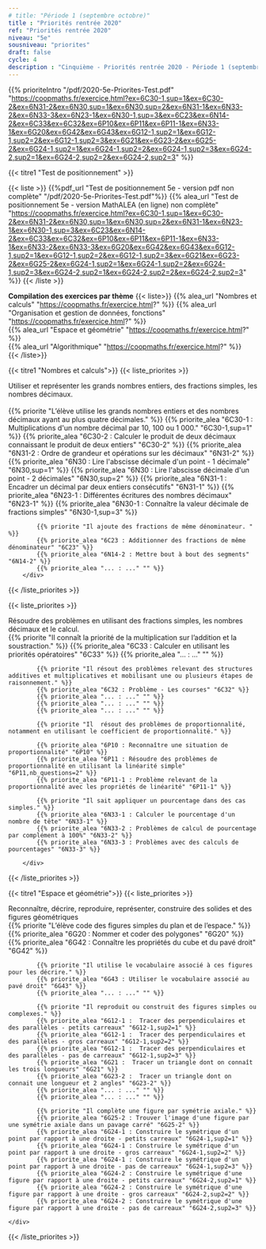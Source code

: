 ```yaml
---
# title: "Période 1 (septembre octobre)"
title : "Priorités rentrée 2020"
ref: "Priorités rentrée 2020"
niveau: "5e"
sousniveau: "priorites"
draft: false
cycle: 4
description : "Cinquième - Priorités rentrée 2020 - Période 1 (septembre octobre)"
---
```

<!-- 
Début de l'url commune 
https://coopmaths.fr/exercice.html?

Tous les exos actuellement dispos
ex=6C30-1,sup=1&ex=6C30-2&ex=6N31-2&ex=6N30,sup=1&ex=6N30,sup=2&ex=6N31-1&ex=6N23-1&ex=6N30-1,sup=3&ex=6C23&ex=6N14-2&ex=6C33&ex=6C32&ex=6P10&ex=6P11&ex=6P11-1&ex=6N33-1&ex=6N33-2&ex=6N33-3&ex=6G20&ex=6G42&ex=6G43&ex=6G12-1,sup2=1&ex=6G12-1,sup2=2&ex=6G12-1,sup2=3&ex=6G21&ex=6G23-2&ex=6G25-2&ex=6G24-1,sup2=1&ex=6G24-1,sup2=2&ex=6G24-1,sup2=3&ex=6G24-2,sup2=1&ex=6G24-2,sup2=2&ex=6G24-2,sup2=3

Nombres et calculs
ex=6C30-1,sup=1&ex=6C30-2&ex=6N31-2&ex=6N30,sup=1&ex=6N30,sup=2&ex=6N31-1&ex=6N23-1&ex=6N30-1,sup=3&ex=6C23&ex=6N14-2&ex=6C33&ex=6C32&ex=6P10&ex=6P11&ex=6P11-1&ex=6N33-1&ex=6N33-2&ex=6N33-3

Espace et géométrie
ex=6G20&ex=6G42&ex=6G43&ex=6G12-1,sup2=1&ex=6G12-1,sup2=2&ex=6G12-1,sup2=3&ex=6G21&ex=6G23-2&ex=6G25-2&ex=6G24-1,sup2=1&ex=6G24-1,sup2=2&ex=6G24-1,sup2=3&ex=6G24-2,sup2=1&ex=6G24-2,sup2=2&ex=6G24-2,sup2=3
 -->


<!-- <h2 class="ui horizontal divider header">Priorités</h2>
<h3 class="ui horizontal divider header">Test de positionnement</h3> -->
{{% prioriteIntro "/pdf/2020-5e-Priorites-Test.pdf" "https://coopmaths.fr/exercice.html?ex=6C30-1,sup=1&ex=6C30-2&ex=6N31-2&ex=6N30,sup=1&ex=6N30,sup=2&ex=6N31-1&ex=6N33-2&ex=6N33-3&ex=6N23-1&ex=6N30-1,sup=3&ex=6C23&ex=6N14-2&ex=6C33&ex=6C32&ex=6P10&ex=6P11&ex=6P11-1&ex=6N33-1&ex=6G20&ex=6G42&ex=6G43&ex=6G12-1,sup2=1&ex=6G12-1,sup2=2&ex=6G12-1,sup2=3&ex=6G21&ex=6G23-2&ex=6G25-2&ex=6G24-1,sup2=1&ex=6G24-1,sup2=2&ex=6G24-1,sup2=3&ex=6G24-2,sup2=1&ex=6G24-2,sup2=2&ex=6G24-2,sup2=3"  %}}

{{< titre1 "Test de positionnement" >}}

{{< liste >}}
	{{%pdf_url "Test de positionnement 5e  - version pdf non complète" "/pdf/2020-5e-Priorites-Test.pdf"%}}
	{{% alea_url "Test de positionnement 5e - version MathALEA (en ligne) non complète" "https://coopmaths.fr/exercice.html?ex=6C30-1,sup=1&ex=6C30-2&ex=6N31-2&ex=6N30,sup=1&ex=6N30,sup=2&ex=6N31-1&ex=6N23-1&ex=6N30-1,sup=3&ex=6C23&ex=6N14-2&ex=6C33&ex=6C32&ex=6P10&ex=6P11&ex=6P11-1&ex=6N33-1&ex=6N33-2&ex=6N33-3&ex=6G20&ex=6G42&ex=6G43&ex=6G12-1,sup2=1&ex=6G12-1,sup2=2&ex=6G12-1,sup2=3&ex=6G21&ex=6G23-2&ex=6G25-2&ex=6G24-1,sup2=1&ex=6G24-1,sup2=2&ex=6G24-1,sup2=3&ex=6G24-2,sup2=1&ex=6G24-2,sup2=2&ex=6G24-2,sup2=3" %}}
{{< /liste >}}

**Compilation des exercices par thème**
{{< liste>}}
{{% alea_url "Nombres et calculs" "https://coopmaths.fr/exercice.html?" %}}	
{{% alea_url "Organisation et gestion de données, fonctions" "https://coopmaths.fr/exercice.html?" %}}	
{{% alea_url "Espace et géométrie" "https://coopmaths.fr/exercice.html?" %}}	
{{% alea_url "Algorithmique" "https://coopmaths.fr/exercice.html?" %}}	
{{< /liste>}}


<!-- <h3 class="ui horizontal divider header">Nombres et calculs</h3> -->
{{< titre1 "Nombres et calculs">}}
{{< liste_priorites >}}
	<div class="item">
		<i class="large black chevron circle right icon"></i>
		<div class="header content">Utiliser et représenter les grands nombres entiers, des fractions simples, les nombres décimaux.</div>	
			{{% priorite "L’élève utilise les grands nombres entiers et des nombres décimaux ayant au plus quatre décimales." %}}
			{{% priorite_alea "6C30-1 : Multiplications d'un nombre décimal par 10, 100 ou 1 000." "6C30-1,sup=1" %}}
			{{% priorite_alea "6C30-2 : Calculer le produit de deux décimaux connaissant le produit de deux entiers" "6C30-2" %}}
			{{% priorite_alea "6N31-2 : Ordre de grandeur et opérations sur les décimaux" "6N31-2" %}}
			{{% priorite_alea "6N30 : Lire l'abscisse décimale d'un point - 1 décimale" "6N30,sup=1" %}}
			{{% priorite_alea "6N30 : Lire l'abscisse décimale d'un point - 2 décimales" "6N30,sup=2" %}}
			{{% priorite_alea "6N31-1 : Encadrer un décimal par deux entiers consécutifs" "6N31-1" %}}
			{{% priorite_alea "6N23-1 : Différentes écritures des nombres décimaux" "6N23-1" %}}
			{{% priorite_alea "6N30-1 : Connaître la valeur décimale de fractions simples" "6N30-1,sup=3" %}}						

			{{% priorite "Il ajoute des fractions de même dénominateur. " %}}
			{{% priorite_alea "6C23 : Additionner des fractions de même dénominateur" "6C23" %}}			
			{{% priorite_alea "6N14-2 : Mettre bout à bout des segments" "6N14-2" %}}
			{{% priorite_alea "... : ..." "" %}}
		</div>	
{{< /liste_priorites >}}

{{< liste_priorites >}}
	<div class="item">
		<i class="large black chevron circle right icon"></i>
		<div class="header content">Résoudre des problèmes en utilisant des fractions simples, les nombres décimaux et le calcul.</div>	
			{{% priorite "Il connaît la priorité de la multiplication sur l’addition et la soustraction." %}}
			{{% priorite_alea "6C33 : Calculer en utilisant les priorités opératoires" "6C33" %}}
			{{% priorite_alea "... : ..." "" %}}
			
			{{% priorite "Il résout des problèmes relevant des structures additives et multiplicatives et mobilisant une ou plusieurs étapes de raisonnement." %}}
			{{% priorite_alea "6C32 : Problème - Les courses" "6C32" %}}
			{{% priorite_alea "... : ..." "" %}}
			{{% priorite_alea "... : ..." "" %}}
			{{% priorite_alea "... : ..." "" %}}

			{{% priorite "Il  résout des problèmes de proportionnalité, notamment en utilisant le coefficient de proportionnalité." %}}

			{{% priorite_alea "6P10 : Reconnaître une situation de proportionnalité" "6P10" %}}
			{{% priorite_alea "6P11 : Résoudre des problèmes de proportionnalité en utilisant la linéarité simple" "6P11,nb_questions=2" %}}
			{{% priorite_alea "6P11-1 : Problème relevant de la proportionnalité avec les propriétés de linéarité" "6P11-1" %}}	

			{{% priorite "Il sait appliquer un pourcentage dans des cas simples." %}}			
			{{% priorite_alea "6N33-1 : Calculer le pourcentage d'un nombre de tête" "6N33-1" %}}
			{{% priorite_alea "6N33-2 : Problèmes de calcul de pourcentage par complément à 100%" "6N33-2" %}}			
			{{% priorite_alea "6N33-3 : Problèmes avec des calculs de pourcentages" "6N33-3" %}}

		</div>	
{{< /liste_priorites >}}

<!-- <h3 class="ui horizontal divider header">Espace et géométrie</h3> -->
{{< titre1 "Espace et géométrie">}}
{{< liste_priorites >}}
	<div class="item">
		<i class="large black chevron circle right icon"></i>
		<div class="header content">Reconnaître, décrire, reproduire, représenter, construire des solides et des figures géométriques</div>	
			{{% priorite "L’élève code des figures simples du plan et de l’espace." %}}
			{{% priorite_alea "6G20 :  Nommer et coder des polygones" "6G20" %}}	
			{{% priorite_alea "6G42 :  Connaître les propriétés du cube et du pavé droit" "6G42" %}}
			
			{{% priorite "Il utilise le vocabulaire associé à ces figures pour les décrire." %}}
			{{% priorite_alea "6G43 : Utiliser le vocabulaire associé au pavé droit" "6G43" %}}	
			{{% priorite_alea "... : ..." "" %}}

			{{% priorite "Il reproduit ou construit des figures simples ou complexes." %}}
			{{% priorite_alea "6G12-1 :  Tracer des perpendiculaires et des parallèles - petits carreaux" "6G12-1,sup2=1" %}}
			{{% priorite_alea "6G12-1 :  Tracer des perpendiculaires et des parallèles - gros carreaux" "6G12-1,sup2=2" %}}
			{{% priorite_alea "6G12-1 :  Tracer des perpendiculaires et des parallèles - pas de carreaux" "6G12-1,sup2=3" %}}
			{{% priorite_alea "6G21 :  Tracer un triangle dont on connaît les trois longueurs" "6G21" %}}
			{{% priorite_alea "6G23-2 :  Tracer un triangle dont on connait une longueur et 2 angles" "6G23-2" %}}
			{{% priorite_alea "... : ..." "" %}}	
			{{% priorite_alea "... : ..." "" %}}

			{{% priorite "Il complète une figure par symétrie axiale." %}}			
			{{% priorite_alea "6G25-2 : Trouver l'image d'une figure par une symétrie axiale dans un pavage carré" "6G25-2" %}}	
			{{% priorite_alea "6G24-1 : Construire le symétrique d'un point par rapport à une droite - petits carreaux" "6G24-1,sup2=1" %}}
			{{% priorite_alea "6G24-1 : Construire le symétrique d'un point par rapport à une droite - gros carreaux" "6G24-1,sup2=2" %}}
			{{% priorite_alea "6G24-1 : Construire le symétrique d'un point par rapport à une droite - pas de carreaux" "6G24-1,sup2=3" %}}		
			{{% priorite_alea "6G24-2 : Construire le symétrique d'une figure par rapport à une droite - petits carreaux" "6G24-2,sup2=1" %}}
			{{% priorite_alea "6G24-2 : Construire le symétrique d'une figure par rapport à une droite - gros carreaux" "6G24-2,sup2=2" %}}
			{{% priorite_alea "6G24-2 : Construire le symétrique d'une figure par rapport à une droite - pas de carreaux" "6G24-2,sup2=3" %}}

	</div>	
{{< /liste_priorites >}}

<!-- {{< liste_exercices >}}
	{{% alea_url "..." "" %}}
	{{% alea "..." "" %}}
{{< /liste_exercices >}}



{{< titre "Compléments numériques" >}}

{{< liste >}}
{{< /liste >}} -->
